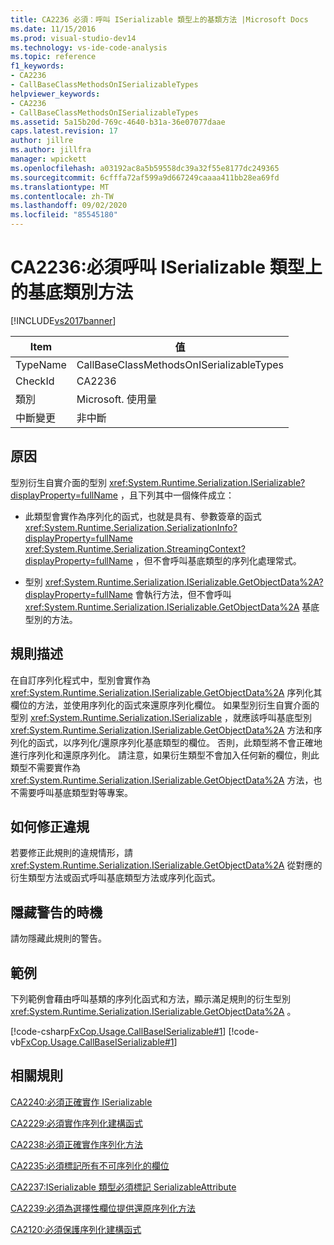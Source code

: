 ```yaml
---
title: CA2236 必須：呼叫 ISerializable 類型上的基類方法 |Microsoft Docs
ms.date: 11/15/2016
ms.prod: visual-studio-dev14
ms.technology: vs-ide-code-analysis
ms.topic: reference
f1_keywords:
- CA2236
- CallBaseClassMethodsOnISerializableTypes
helpviewer_keywords:
- CA2236
- CallBaseClassMethodsOnISerializableTypes
ms.assetid: 5a15b20d-769c-4640-b31a-36e07077daae
caps.latest.revision: 17
author: jillre
ms.author: jillfra
manager: wpickett
ms.openlocfilehash: a03192ac8a5b59558dc39a32f55e8177dc249365
ms.sourcegitcommit: 6cfffa72af599a9d667249caaaa411bb28ea69fd
ms.translationtype: MT
ms.contentlocale: zh-TW
ms.lasthandoff: 09/02/2020
ms.locfileid: "85545180"
---
```

# <a name="ca2236-call-base-class-methods-on-iserializable-types"></a>CA2236:必須呼叫 ISerializable 類型上的基底類別方法
[!INCLUDE[vs2017banner](../includes/vs2017banner.md)]

|Item|值|
|-|-|
|TypeName|CallBaseClassMethodsOnISerializableTypes|
|CheckId|CA2236|
|類別|Microsoft. 使用量|
|中斷變更|非中斷|

## <a name="cause"></a>原因
 型別衍生自實介面的型別 <xref:System.Runtime.Serialization.ISerializable?displayProperty=fullName> ，且下列其中一個條件成立：

- 此類型會實作為序列化的函式，也就是具有、參數簽章的函式 <xref:System.Runtime.Serialization.SerializationInfo?displayProperty=fullName> <xref:System.Runtime.Serialization.StreamingContext?displayProperty=fullName> ，但不會呼叫基底類型的序列化處理常式。

- 型別 <xref:System.Runtime.Serialization.ISerializable.GetObjectData%2A?displayProperty=fullName> 會執行方法，但不會呼叫 <xref:System.Runtime.Serialization.ISerializable.GetObjectData%2A> 基底型別的方法。

## <a name="rule-description"></a>規則描述
 在自訂序列化程式中，型別會實作為 <xref:System.Runtime.Serialization.ISerializable.GetObjectData%2A> 序列化其欄位的方法，並使用序列化的函式來還原序列化欄位。 如果型別衍生自實介面的型別 <xref:System.Runtime.Serialization.ISerializable> ，就應該呼叫基底型別 <xref:System.Runtime.Serialization.ISerializable.GetObjectData%2A> 方法和序列化的函式，以序列化/還原序列化基底類型的欄位。 否則，此類型將不會正確地進行序列化和還原序列化。 請注意，如果衍生類型不會加入任何新的欄位，則此類型不需要實作為 <xref:System.Runtime.Serialization.ISerializable.GetObjectData%2A> 方法，也不需要呼叫基底類型對等專案。

## <a name="how-to-fix-violations"></a>如何修正違規
 若要修正此規則的違規情形，請 <xref:System.Runtime.Serialization.ISerializable.GetObjectData%2A> 從對應的衍生類型方法或函式呼叫基底類型方法或序列化函式。

## <a name="when-to-suppress-warnings"></a>隱藏警告的時機
 請勿隱藏此規則的警告。

## <a name="example"></a>範例
 下列範例會藉由呼叫基類的序列化函式和方法，顯示滿足規則的衍生型別 <xref:System.Runtime.Serialization.ISerializable.GetObjectData%2A> 。

 [!code-csharp[FxCop.Usage.CallBaseISerializable#1](../snippets/csharp/VS_Snippets_CodeAnalysis/FxCop.Usage.CallBaseISerializable/cs/FxCop.Usage.CallBaseISerializable.cs#1)]
 [!code-vb[FxCop.Usage.CallBaseISerializable#1](../snippets/visualbasic/VS_Snippets_CodeAnalysis/FxCop.Usage.CallBaseISerializable/vb/FxCop.Usage.CallBaseISerializable.vb#1)]

## <a name="related-rules"></a>相關規則
 [CA2240:必須正確實作 ISerializable](../code-quality/ca2240-implement-iserializable-correctly.md)

 [CA2229:必須實作序列化建構函式](../code-quality/ca2229-implement-serialization-constructors.md)

 [CA2238:必須正確實作序列化方法](../code-quality/ca2238-implement-serialization-methods-correctly.md)

 [CA2235:必須標記所有不可序列化的欄位](../code-quality/ca2235-mark-all-non-serializable-fields.md)

 [CA2237:ISerializable 類型必須標記 SerializableAttribute](../code-quality/ca2237-mark-iserializable-types-with-serializableattribute.md)

 [CA2239:必須為選擇性欄位提供還原序列化方法](../code-quality/ca2239-provide-deserialization-methods-for-optional-fields.md)

 [CA2120:必須保護序列化建構函式](../code-quality/ca2120-secure-serialization-constructors.md)
